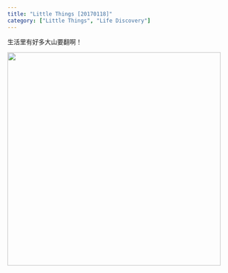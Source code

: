 ```yaml
---
title: "Little Things [20170118]"
category: ["Little Things", "Life Discovery"]
---
```


生活里有好多大山要翻啊！

<img class="img-responsive center-block" src="https://raw.githubusercontent.com/joshua19881228/my_blogs/master/Life_Discovery/Little_Things/figures/mountains.jpg" alt="" width="480"/>